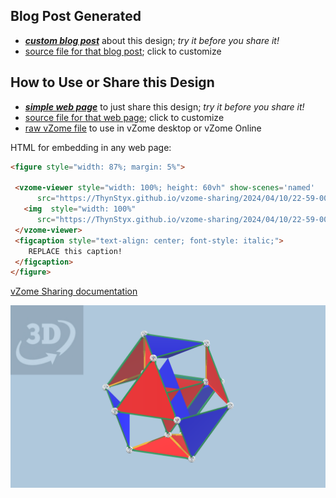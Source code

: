 
## Blog Post Generated

 - [***custom blog post***](<https://ThynStyx.github.io/vzome-sharing/2024/04/10/Default-Runcinated-5-cell-22-59-00.html>) about this design; *try it before you share it!*
 - [source file for that blog post](<https://github.com/ThynStyx/vzome-sharing/edit/main/_posts/2024-04-10-Default-Runcinated-5-cell-22-59-00.md>); click to customize
 


## How to Use or Share this Design

 - [***simple web page***](<https://ThynStyx.github.io/vzome-sharing/2024/04/10/22-59-00-Default-Runcinated-5-cell/>) to just share this design; *try it before you share it!*
 - [source file for that web page](<https://github.com/ThynStyx/vzome-sharing/edit/main/2024/04/10/22-59-00-Default-Runcinated-5-cell/index.md>); click to customize
 - [raw vZome file](<https://raw.githubusercontent.com/ThynStyx/vzome-sharing/main/2024/04/10/22-59-00-Default-Runcinated-5-cell/Default-Runcinated-5-cell.vZome>) to use in vZome desktop or vZome Online
 
 HTML for embedding in any web page:
 ```html
<figure style="width: 87%; margin: 5%">
  
  <vzome-viewer style="width: 100%; height: 60vh" show-scenes='named'
       src="https://ThynStyx.github.io/vzome-sharing/2024/04/10/22-59-00-Default-Runcinated-5-cell/Default-Runcinated-5-cell.vZome" >
    <img  style="width: 100%"
       src="https://ThynStyx.github.io/vzome-sharing/2024/04/10/22-59-00-Default-Runcinated-5-cell/Default-Runcinated-5-cell.png" >
  </vzome-viewer>
  <figcaption style="text-align: center; font-style: italic;">
     REPLACE this caption!
  </figcaption>
</figure>

 ```

[vZome Sharing documentation](https://vzome.github.io/vzome/sharing.html#how-it-works)

![Image](<Default-Runcinated-5-cell.png>)

